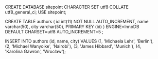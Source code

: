 CREATE DATABASE sitepoint CHARACTER SET utf8 COLLATE utf8_general_ci;
USE sitepoint;

CREATE TABLE authors (
id int(11) NOT NULL AUTO_INCREMENT,
name varchar(50),
city varchar(50),
PRIMARY KEY (id)
) ENGINE=InnoDB DEFAULT CHARSET=utf8 AUTO_INCREMENT=5 ;

INSERT INTO authors (id, name, city) VALUES
(1, 'Michaela Lehr', 'Berlin'),
(2, 'Michael Wanyoike', 'Nairobi'),
(3, 'James Hibbard', 'Munich'),
(4, 'Karolina Gawron', 'Wrocław');
